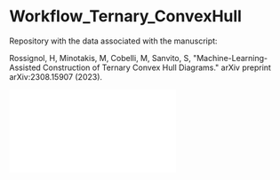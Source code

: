 # Workflow_Ternary_ConvexHull
Repository with the data associated with the manuscript: 

Rossignol, H, Minotakis, M, Cobelli, M, Sanvito, S, "Machine-Learning-Assisted Construction of Ternary Convex Hull Diagrams." arXiv preprint arXiv:2308.15907 (2023).

![plot](.Image/Workflow_Detailed.pdf)
